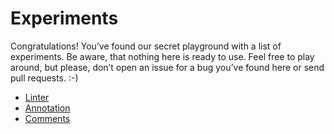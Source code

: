 # Experiments
Congratulations! You’ve found our secret playground with a list of experiments. Be aware, that nothing here is ready to use. Feel free to play around, but please, don’t open an issue for a bug you’ve found here or send pull requests. :-)

* [Linter](/experiments/linter)
* [Annotation](/experiments/annotation)
* [Comments](/experiments/comments)
